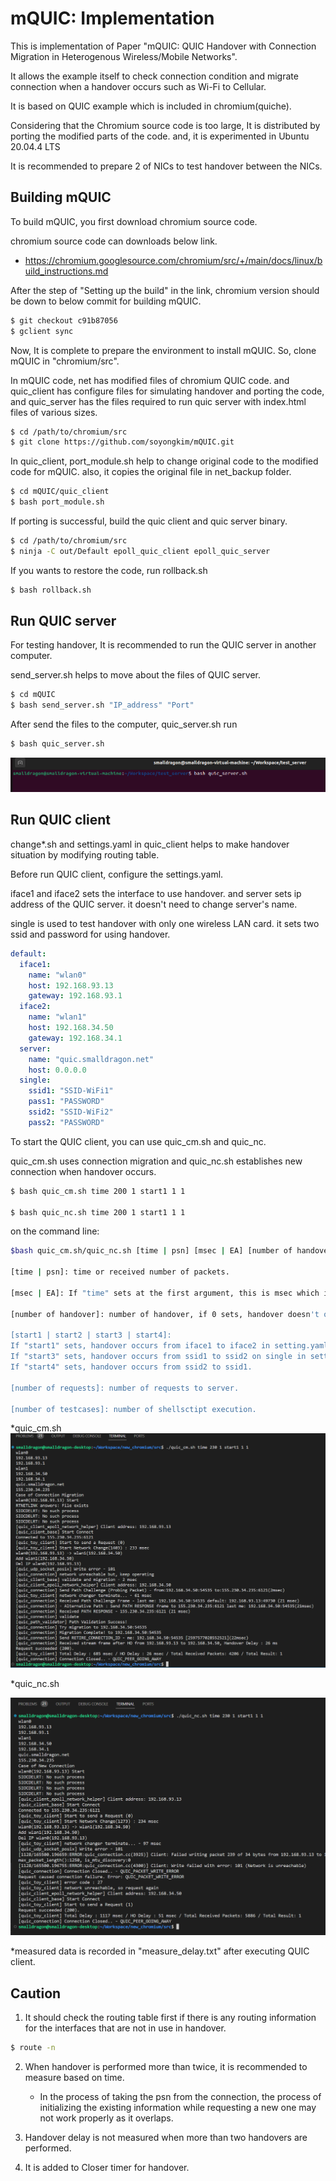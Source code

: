 # mQUIC: Implementation

This is implementation of Paper "mQUIC: QUIC Handover with Connection Migration in Heterogenous Wireless/Mobile Networks". 

It allows the example itself to check connection condition and migrate connection when a handover occurs such as Wi-Fi to Cellular.

It is based on QUIC example which is included in chromium(quiche).

Considering that the Chromium source code is too large, It is distributed by porting the modified parts of the code. and, it is experimented in Ubuntu 20.04.4 LTS

It is recommended to prepare 2 of NICs to test handover between the NICs.



## Building mQUIC

To build mQUIC, you first download chromium source code.

chromium source code can downloads below link.

- https://chromium.googlesource.com/chromium/src/+/main/docs/linux/build_instructions.md

After the step of "Setting up the build" in the link, chromium version should be down to below commit for building mQUIC.

```bash
$ git checkout c91b87056
$ gclient sync
```

Now, It is complete to prepare the environment to install mQUIC. So, clone mQUIC in "chromium/src".

In mQUIC code, net has modified files of chromium QUIC code. and quic_client has configure files for simulating handover and porting the code, and quic_server has the files required to run quic server with index.html files of various sizes.

```bash
$ cd /path/to/chromium/src
$ git clone https://github.com/soyongkim/mQUIC.git
```

In quic_client, port_module.sh help to change original code to the modified code for mQUIC. also, it copies the original file in net_backup folder.

```bash
$ cd mQUIC/quic_client
$ bash port_module.sh
```

If porting is successful, build the quic client and quic server binary.

```bash
$ cd /path/to/chromium/src
$ ninja -C out/Default epoll_quic_client epoll_quic_server
```

If you wants to restore the code, run rollback.sh

```bash
$ bash rollback.sh
```



## Run QUIC server

For testing handover, It is recommended to run the QUIC server in another computer.

send_server.sh helps to move about the files of QUIC server.

```bash
$ cd mQUIC
$ bash send_server.sh "IP_address" "Port"
```

After send the files to the computer, quic_server.sh run

```bash
$ bash quic_server.sh
```

![image-20221123161828129](./.assets/image-20221123161828129.png)





## Run QUIC client

change*.sh and settings.yaml in quic_client helps to make handover situation by modifying routing table.

Before run QUIC client, configure the settings.yaml.

iface1 and iface2 sets the interface to use handover. and server sets ip address of the QUIC server. it doesn't need to change server's name.

single is used to test handover with only one wireless LAN card. it sets two ssid and password for using handover. 

```yaml
default:
  iface1:
    name: "wlan0"
    host: 192.168.93.13
    gateway: 192.168.93.1
  iface2:
    name: "wlan1"
    host: 192.168.34.50
    gateway: 192.168.34.1
  server:
    name: "quic.smalldragon.net"
    host: 0.0.0.0
  single:
    ssid1: "SSID-WiFi1"
    pass1: "PASSWORD"
    ssid2: "SSID-WiFi2"
    pass2: "PASSWORD"
```

To start the QUIC client, you can use quic_cm.sh and quic_nc.

quic_cm.sh uses connection migration and quic_nc.sh establishes new connection when handover occurs.

```bash
$ bash quic_cm.sh time 200 1 start1 1 1

$ bash quic_nc.sh time 200 1 start1 1 1
```

on the command line:

```bash
$bash quic_cm.sh/quic_nc.sh [time | psn] [msec | EA] [number of handover] [start1 | start2 | start3 | start4] [number of requests] [number of testcases]

[time | psn]: time or received number of packets.

[msec | EA]: If "time" sets at the first argument, this is msec which is used to occur handover after the time. if "psn" sets at the first argument, this is EA which is used to occur handover after receiving the number of packets.

[number of handover]: number of handover, if 0 sets, handover doesn't occur.

[start1 | start2 | start3 | start4]: 
If "start1" sets, handover occurs from iface1 to iface2 in setting.yaml. If "start2" sets, handover occurs from iface2 to iface1.
If "start3" sets, handover occurs from ssid1 to ssid2 on single in setting.yaml.
If "start4" sets, handover occurs from ssid2 to ssid1.

[number of requests]: number of requests to server.

[number of testcases]: number of shellsctipt execution.
```

*quic_cm.sh
 ![image-20221128165309158](./.assets/image-20221128165309158.png)

*quic_nc.sh

![image-20221128165514428](./.assets/image-20221128165514428.png)

*measured data is recorded in "measure_delay.txt" after executing QUIC client.



## Caution

1. It should check the routing table first if there is any routing information for the interfaces that are not in use in handover.

```bash
$ route -n
```

2. When handover is performed more than twice, it is recommended to measure based on time.
   - In the process of taking the psn from the connection, the process of initializing the existing information while requesting a new one may not work properly as it overlaps.

3. Handover delay is not measured when more than two handovers are performed.

4. It is added to Closer timer for handover.
